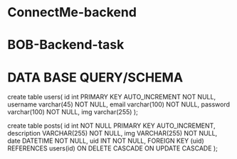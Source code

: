 # ConnectMe-backend
# BOB-Backend-task
# DATA BASE QUERY/SCHEMA
create table users(
	id int PRIMARY KEY AUTO_INCREMENT NOT NULL,
	username varchar(45) NOT NULL,
	email varchar(100) NOT NULL,
	password varchar(100) NOT NULL,
	img varchar(255) 
);

create table posts(
	id int NOT NULL  PRIMARY KEY AUTO_INCREMENT,
	description VARCHAR(255) NOT NULL,
	img VARCHAR(255) NOT NULL,
	date DATETIME NOT NULL,
	uid INT NOT NULL,
	FOREIGN KEY (uid) REFERENCES users(id)
	ON DELETE CASCADE
	ON UPDATE CASCADE
);